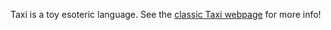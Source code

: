 Taxi is a toy esoteric language. See the [classic Taxi webpage](http://bigzaphod.github.io/Taxi/) for more info!
